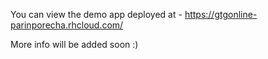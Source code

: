 You can view the demo app deployed at -
https://gtgonline-parinporecha.rhcloud.com/

More info will be added soon :)
